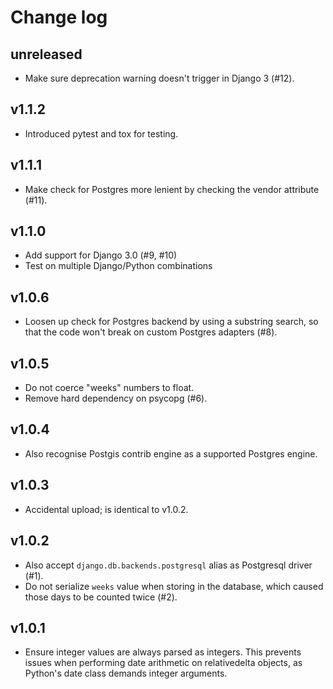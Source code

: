 # Change log

## unreleased

* Make sure deprecation warning doesn't trigger in Django 3 (#12).

## v1.1.2

* Introduced pytest and tox for testing.

## v1.1.1

* Make check for Postgres more lenient by checking the vendor attribute (#11).

## v1.1.0

* Add support for Django 3.0 (#9, #10)
* Test on multiple Django/Python combinations

## v1.0.6

* Loosen up check for Postgres backend by using a substring search, so
  that the code won't break on custom Postgres adapters (#8).

## v1.0.5

* Do not coerce "weeks" numbers to float.
* Remove hard dependency on psycopg (#6).

## v1.0.4

* Also recognise Postgis contrib engine as a supported Postgres engine.

## v1.0.3

* Accidental upload; is identical to v1.0.2.

## v1.0.2

* Also accept `django.db.backends.postgresql` alias as Postgresql driver (#1).
* Do not serialize `weeks` value when storing in the database, which caused those days to be counted twice (#2).

## v1.0.1

* Ensure integer values are always parsed as integers.  This prevents
issues when performing date arithmetic on relativedelta objects, as
Python's date class demands integer arguments.

